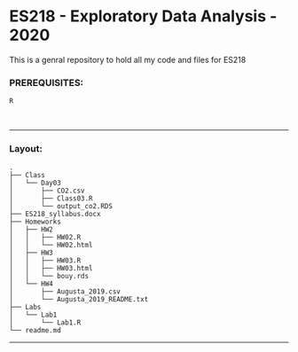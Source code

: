 # ES218 - Exploratory Data Analysis - 2020

This is a genral repository to hold all my code and files for ES218

### PREREQUISITES:
    R
<br>

---

### Layout:
	.
	├── Class
	│   └── Day03
	│       ├── CO2.csv
	│       ├── Class03.R
	│       └── output_co2.RDS
	├── ES218_syllabus.docx
	├── Homeworks
	│   ├── HW2
	│   │   ├── HW02.R
	│   │   └── HW02.html
	│   ├── HW3
	│   │   ├── HW03.R
	│   │   ├── HW03.html
	│   │   └── bouy.rds
	│   └── HW4
	│       ├── Augusta_2019.csv
	│       └── Augusta_2019_README.txt
	├── Labs
	│   └── Lab1
	│       └── Lab1.R
	└── readme.md


---

<br>
